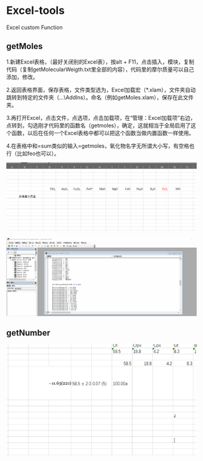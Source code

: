 # Excel-tools

Excel custom Function

## getMoles

1.新建Excel表格，（最好关闭别的Excel表），按alt + F11，点击插入，模块，复制代码（复制getMolecularWeigth.txt里全部的内容），代码里的摩尔质量可以自己添加，修改。

2.返回表格界面，保存表格，文件类型选为，Excel加载宏（*.xlam），文件夹自动跳转到特定的文件夹（…\AddIns）。命名（例如getMoles.xlam），保存在此文件夹。

3.再打开Excel，点击文件，点选项，点击加载项，在“管理：Excel加载项”右边，点转到，勾选刚才代码里的函数名（getmoles），确定，这就相当于全局启用了这个函数，以后在任何一个Excel表格中都可以把这个函数当做内置函数一样使用。

4.在表格中和=sum类似的输入=getmoles，氧化物名字无所谓大小写，有空格也行（比如feo也可以）。

![demo](resources/demo.gif)

![demo](resources/addOxides.gif)

## getNumber

![demo](resources/getnumber.gif)
